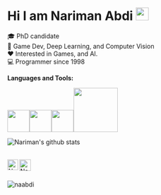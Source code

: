 <h1> Hi I am Nariman Abdi <img src="https://github.com/piyushP7pravin/piyushP7pravin/blob/master/Hi.gif" width="29px"> </h1>

<!--
**piyushP7pravin/piyushP7pravin** is a ✨ _special_ ✨ repository because its `README.md` (this file) appears on your GitHub profile.

Here are some ideas to get you started:
-->
🎓 PhD candidate 
<br>
🌱 Game Dev, Deep Learning, and Computer Vision
<br>
❤️ Interested in Games, and AI.
<br>
💻 Programmer since 1998
<br>

**Languages and Tools:** 
<p align="left">
  <img src="https://media3.giphy.com/media/LMt9638dO8dftAjtco/giphy.webp" width="50"><img src="https://media.giphy.com/media/3rCcV6sC1o2GY/giphy.gif" width="50"><img src="https://media3.giphy.com/media/IdyAQJVN2kVPNUrojM/200w.webp" width="50"><img src="https://media.giphy.com/media/llDQjVIHqiXkeIJgrK/giphy.gif" width="100">
</p>

![Nariman's github stats](https://github-readme-stats.vercel.app/api?username=naabdi&show_icons=true&theme=radical)

<br> 
  <a href="https://www.linkedin.com/in/nabdi/">
   <img align="left" alt="Nariman Abdi | Linkedin" width="24px" src="https://github.com/piyushP7pravin/piyushP7pravin/blob/master/Linkedin.svg" />
  </a>

 <a href="https://twitter.com/democracy_ab">
    <img align="left" alt="Nariman Abdi | Twitter" width="26px" src="https://github.com/piyushP7pravin/piyushP7pravin/blob/master/Twitter.svg" />
  </a>
<br>
<br>
<p align="left"> <img src="https://komarev.com/ghpvc/?username=naabdi" alt="naabdi" /> </p>
<!---
naabdi/naabdi is a ✨ special ✨ repository because its `README.md` (this file) appears on your GitHub profile.
You can click the Preview link to take a look at your changes.
--->
